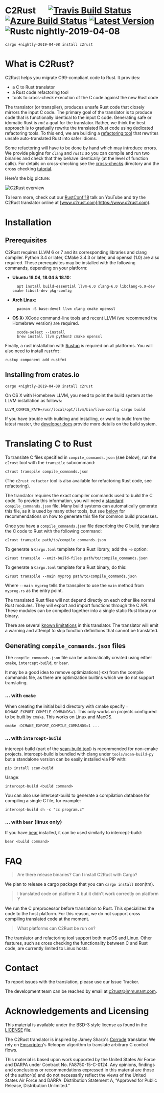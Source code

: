 # C2Rust &emsp; [![Travis Build Status]][travis] [![Azure Build Status]][azure] [![Latest Version]][crates.io] ![Rustc nightly-2019-04-08][Rustc Version]

[Travis Build Status]: https://api.travis-ci.org/immunant/c2rust.svg?branch=master
[travis]: https://travis-ci.org/immunant/c2rust
[Azure Build Status]: https://dev.azure.com/immunant/c2rust/_apis/build/status/immunant.c2rust?branchName=master
[azure]: https://dev.azure.com/immunant/c2rust/_build/latest?definitionId=1&branchName=master
[Latest Version]: https://img.shields.io/crates/v/c2rust.svg
[crates.io]: https://crates.io/crates/c2rust
[Docs]: https://docs.rs/c2rust/badge.svg
[docs.rs]: https://docs.rs/c2rust
[Rustc Version]: https://img.shields.io/badge/rustc-nightly--2019--04--08-lightgrey.svg "Rustc nightly-2019-04-08"

    cargo +nightly-2019-04-08 install c2rust

# What is C2Rust?

C2Rust helps you migrate C99-compliant code to Rust. It provides:
- a C to Rust translator
- a Rust code refactoring tool
- tools to cross-check execution of the C code against the new Rust code

The translator (or transpiler), produces unsafe Rust code that closely mirrors the input C code. The primary goal of the translator is to produce code that is functionally identical to the input C code. Generating safe or idomatic Rust is *not* a goal for the translator. Rather, we think the best approach is to gradually rewrite the translated Rust code using dedicated refactoring tools. To this end, we are building a [refactoring tool](c2rust-refactor/) that rewrites unsafe auto-translated Rust into safer idioms.

Some refactoring will have to be done by hand which may introduce errors. We provide plugins for `clang` and `rustc` so you can compile and run two binaries and check that they behave identically (at the level of function calls). For details on cross-checking see the [cross-checks](cross-checks) directory and the cross checking [tutorial](docs/cross-check-tutorial.md).

Here's the big picture:

![C2Rust overview](docs/c2rust-overview.png "C2Rust overview")

To learn more, check out our [RustConf'18](https://www.youtube.com/watch?v=WEsR0Vv7jhg) talk on YouTube and try the C2Rust translator online at [www.c2rust.com](https://www.c2rust.com).

# Installation

## Prerequisites

C2Rust requires LLVM 6 or 7 and its corresponding libraries and clang compiler. Python 3.4 or later, CMake 3.4.3 or later, and openssl (1.0) are also required. These prerequisites may be installed with the following commands, depending on your platform:

- **Ubuntu 16.04, 18.04 & 18.10:**

        apt install build-essential llvm-6.0 clang-6.0 libclang-6.0-dev cmake libssl-dev pkg-config

- **Arch Linux:**

        pacman -S base-devel llvm clang cmake openssl


- **OS X:** XCode command-line tools and recent LLVM (we recommend the Homebrew version) are required.

        xcode-select --install
        brew install llvm python3 cmake openssl


Finally, a rust installation with [Rustup](https://rustup.rs/) is required on all platforms. You will also need to install `rustfmt`:

    rustup component add rustfmt


## Installing from crates.io

    cargo +nightly-2019-04-08 install c2rust

On OS X with Homebrew LLVM, you need to point the build system at the LLVM installation as follows:

    LLVM_CONFIG_PATH=/usr/local/opt/llvm/bin/llvm-config cargo build


If you have trouble with building and installing, or want to build from the latest master, the [developer docs](docs/README-developers.md#building-with-system-llvm-libraries) provide more details on the build system.

# Translating C to Rust

To translate C files specified in `compile_commands.json` (see below), run the `c2rust` tool with the `transpile` subcommand:

    c2rust transpile compile_commands.json

(The `c2rust refactor` tool is also available for refactoring Rust code, see [refactoring](c2rust-refactor/)).

The translator requires the exact compiler commands used to build the C code. To provide this information, you will need a [standard](https://clang.llvm.org/docs/JSONCompilationDatabase.html) `compile_commands.json` file. Many build systems can automatically generate this file, as it is used by many other tools, but see [below](#generating-compile_commandsjson-files) for recommendations on how to generate this file for common build processes.

Once you have a `compile_commands.json` file describing the C build, translate the C code to Rust with the following command:

    c2rust transpile path/to/compile_commands.json

To generate a `Cargo.toml` template for a Rust library, add the `-e` option:

    c2rust transpile --emit-build-files path/to/compile_commands.json

To generate a `Cargo.toml` template for a Rust binary, do this:

    c2rust transpile --main myprog path/to/compile_commands.json

Where `--main myprog` tells the transpiler to use the `main` method from `myprog.rs` as the entry point.

The translated Rust files will not depend directly on each other like
normal Rust modules. They will export and import functions through the C
API. These modules can be compiled together into a single static Rust
library or binary.

There are several [known limitations](docs/known-limitations.md) in this
translator. The translator will emit a warning and attempt to skip function
definitions that cannot be translated.

## Generating `compile_commands.json` files

The `compile_commands.json` file can be automatically created using
either `cmake`, `intercept-build`, or `bear`.

It may be a good idea to remove optimizations(`-OX`) from the compile commands
file, as there are optimization builtins which we do not support translating.

### ... with `cmake`

When creating the initial build directory with cmake specify
`-DCMAKE_EXPORT_COMPILE_COMMANDS=1`. This only works on projects
configured to be built by `cmake`. This works on Linux and MacOS.

    cmake -DCMAKE_EXPORT_COMPILE_COMMANDS=1 ...

### ... with `intercept-build`

intercept-build (part of the [scan-build
tool](https://github.com/rizsotto/scan-build)) is recommended for non-cmake
projects. intercept-build is bundled with clang under `tools/scan-build-py` but
a standalone version can be easily installed via PIP with:

    pip install scan-build

Usage:

    intercept-build <build command>

You can also use intercept-build to generate a compilation database for compiling a single C file, for example:

    intercept-build sh -c "cc program.c"

### ... with `bear` (linux only)

If you have [bear](https://github.com/rizsotto/Bear) installed, it can be used similarly to intercept-build:

    bear <build command>


# FAQ

> Are there release binaries? Can I install C2Rust with Cargo?

We plan to release a cargo package that you can `cargo install` soon(tm).

> I translated code on platform X but it didn't work correctly on platform Y

We run the C preprocessor before translation to Rust. This specializes the code to the host platform. For this reason, we do not support cross compiling translated code at the moment. 

> What platforms can C2Rust be run on?

The translator and refactoring tool support both macOS and Linux. Other features, such as cross checking the functionality between C and Rust code, are currently limited to Linux hosts. 


# Contact
To report issues with the translation, please use our Issue Tracker.

The development team can be reached by email at c2rust@immunant.com.

# Acknowledgements and Licensing

This material is available under the BSD-3 style license as found in the
[LICENSE](LICENSE) file.

The C2Rust translator is inspired by Jamey Sharp's [Corrode](https://github.com/jameysharp/corrode) translator. We rely on 
[Emscripten](https://github.com/kripken/emscripten)'s 
Relooper algorithm to translate arbitrary C control flows.

This material is based upon work supported by the United States Air Force and
DARPA under Contract No. FA8750-15-C-0124.  Any opinions, findings and
conclusions or recommendations  expressed in this material are those of the
author(s) and do not necessarily reflect the views of the United States Air
Force and DARPA.  Distribution Statement A, “Approved for Public Release,
Distribution Unlimited.”
